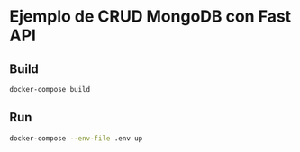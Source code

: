 # Ejemplo de CRUD MongoDB con Fast API

## Build

``` bash
docker-compose build
```

## Run

``` bash
docker-compose --env-file .env up
```
